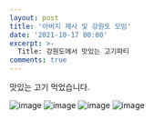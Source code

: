 ```yaml
---
layout: post
title: '아버지 제사 및 강원도 모임'
date: '2021-10-17 00:00'
excerpt: >-
  Title: 강원도에서 맛있는 고기파티
comments: true
---
```

맛있는 고기 먹었습니다.


![image](https://user-images.githubusercontent.com/92776647/137860876-41ac7824-9e8a-4046-a973-ee3ab54d8514.png)
![image](https://user-images.githubusercontent.com/92776647/137860892-303cbf66-b0de-46cc-a75e-58cb5f377f1d.png)
![image](https://user-images.githubusercontent.com/92776647/137860899-f9dd6a13-d5dd-416d-9f9d-4729a1aa57e1.png)
![image](https://user-images.githubusercontent.com/92776647/137860913-1ae1b879-f3f4-4939-bc30-97256067e2d6.png)

